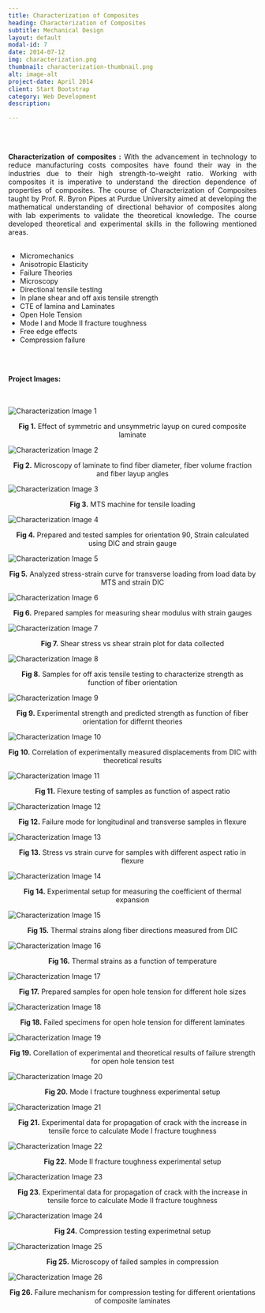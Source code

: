 ```yaml
---
title: Characterization of Composites
heading: Characterization of Composites
subtitle: Mechanical Design
layout: default
modal-id: 7
date: 2014-07-12
img: characterization.png
thumbnail: characterization-thumbnail.png
alt: image-alt
project-date: April 2014
client: Start Bootstrap
category: Web Development
description: 

---
```

<br>
<br>
<div style="text-align: justify">

<b>Characterization of composites :</b>  With the advancement in technology to reduce manufacturing costs composites have found their way in the industries due to their high strength-to-weight ratio. Working with composites it is imperative to understand the direction dependence of properties of composites. The course of Characterization of Composites taught by Prof. R. Byron Pipes at Purdue University aimed at developing the mathematical understanding of directional behavior of composites along with lab experiments to validate the theoretical knowledge. The course developed theoretical and experimental skills in the following mentioned areas.
<br>
<br>
 <ul>
  <li>Micromechanics</li>
  <li>Anisotropic Elasticity</li>
  <li>Failure Theories</li>
  <li>Microscopy</li>
  <li>Directional tensile testing</li>
  <li>In plane shear and off axis tensile strength</li>
  <li>CTE of lamina and Laminates</li>
  <li>Open Hole Tension</li>
  <li>Mode I and Mode II fracture toughness</li>
  <li>Free edge effects</li>
  <li>Compression failure</li>
</ul> 


<br>
<br>

<b>Project Images:</b>
<br>
<br>
<br>
<div class="row">
<div class="col-md-6 col-md-offset-3">
<img src="img/portfolio/characterization/1.png" class="img-responsive img-centered" alt="Characterization Image 1">
<p class="text-muted" align = "center"><b> Fig 1.</b> Effect of symmetric and unsymmetric layup on cured composite laminate</p>

<img src="img/portfolio/characterization/2.png" class="img-responsive img-centered" alt="Characterization Image 2">
<p class="text-muted" align = "center"><b> Fig 2.</b> Microscopy of laminate to find fiber diameter, fiber volume fraction and fiber layup angles</p>

<img src="img/portfolio/characterization/3.png" class="img-responsive img-centered" alt="Characterization Image 3">
<p class="text-muted" align = "center"><b> Fig 3.</b> MTS machine for tensile loading</p>

<img src="img/portfolio/characterization/4.png" class="img-responsive img-centered" alt="Characterization Image 4">
<p class="text-muted" align = "center"><b> Fig 4.</b> Prepared and tested samples for orientation 90, Strain calculated using DIC and strain gauge</p>

<img src="img/portfolio/characterization/5.png" class="img-responsive img-centered" alt="Characterization Image 5">
<p class="text-muted" align = "center"><b> Fig 5.</b> Analyzed stress-strain curve for transverse loading from load data by MTS and strain DIC</p>

<img src="img/portfolio/characterization/6.png" class="img-responsive img-centered" alt="Characterization Image 6">
<p class="text-muted" align = "center"><b> Fig 6.</b> Prepared samples for measuring shear modulus with strain gauges </p>

<img src="img/portfolio/characterization/7.png" class="img-responsive img-centered" alt="Characterization Image 7">
<p class="text-muted" align = "center"><b> Fig 7.</b> Shear stress vs shear strain plot for data collected </p>

<img src="img/portfolio/characterization/8.png" class="img-responsive img-centered" alt="Characterization Image 8">
<p class="text-muted" align = "center"><b> Fig 8.</b> Samples for off axis tensile testing to characterize strength as function of fiber orientation </p>

<img src="img/portfolio/characterization/9.png" class="img-responsive img-centered" alt="Characterization Image 9">
<p class="text-muted" align = "center"><b> Fig 9.</b> Experimental strength and predicted strength as function of fiber orientation for differnt theories </p>

<img src="img/portfolio/characterization/10.png" class="img-responsive img-centered" alt="Characterization Image 10">
<p class="text-muted" align = "center"><b> Fig 10.</b> Correlation of experimentally measured displacements from DIC with theoretical results</p>

<img src="img/portfolio/characterization/11.png" class="img-responsive img-centered" alt="Characterization Image 11">
<p class="text-muted" align = "center"><b> Fig 11.</b> Flexure testing of samples as function of aspect ratio</p>

<img src="img/portfolio/characterization/12.png" class="img-responsive img-centered" alt="Characterization Image 12">
<p class="text-muted" align = "center"><b> Fig 12.</b> Failure mode for longitudinal and transverse samples in flexure </p>

<img src="img/portfolio/characterization/13.png" class="img-responsive img-centered" alt="Characterization Image 13">
<p class="text-muted" align = "center"><b> Fig 13.</b> Stress vs strain curve for samples with different aspect ratio in flexure </p>

<img src="img/portfolio/characterization/14.png" class="img-responsive img-centered" alt="Characterization Image 14">
<p class="text-muted" align = "center"><b> Fig 14.</b> Experimental setup for measuring the coefficient of thermal expansion </p>

<img src="img/portfolio/characterization/15.png" class="img-responsive img-centered" alt="Characterization Image 15">
<p class="text-muted" align = "center"><b> Fig 15.</b> Thermal strains along fiber directions measured from DIC </p>

<img src="img/portfolio/characterization/16.png" class="img-responsive img-centered" alt="Characterization Image 16">
<p class="text-muted" align = "center"><b> Fig 16.</b> Thermal strains as a function of temperature</p>

<img src="img/portfolio/characterization/17.png" class="img-responsive img-centered" alt="Characterization Image 17">
<p class="text-muted" align = "center"><b> Fig 17.</b> Prepared samples for open hole tension for different hole sizes</p>

<img src="img/portfolio/characterization/18.png" class="img-responsive img-centered" alt="Characterization Image 18">
<p class="text-muted" align = "center"><b> Fig 18.</b> Failed specimens for open hole tension for different laminates</p>

<img src="img/portfolio/characterization/19.png" class="img-responsive img-centered" alt="Characterization Image 19">
<p class="text-muted" align = "center"><b> Fig 19.</b> Corellation of experimental and theoretical results of failure strength for open hole tension test </p>

<img src="img/portfolio/characterization/20.png" class="img-responsive img-centered" alt="Characterization Image 20">
<p class="text-muted" align = "center"><b> Fig 20.</b> Mode I fracture toughness experimental setup</p>

<img src="img/portfolio/characterization/21.png" class="img-responsive img-centered" alt="Characterization Image 21">
<p class="text-muted" align = "center"><b> Fig 21.</b> Experimental data for propagation of crack with the increase in tensile force to calculate Mode I fracture toughness</p>

<img src="img/portfolio/characterization/22.png" class="img-responsive img-centered" alt="Characterization Image 22">
<p class="text-muted" align = "center"><b> Fig 22.</b> Mode II fracture toughness experimental setup </p>

<img src="img/portfolio/characterization/23.png" class="img-responsive img-centered" alt="Characterization Image 23">
<p class="text-muted" align = "center"><b> Fig 23.</b> Experimental data for propagation of crack with the increase in tensile force to calculate Mode II fracture toughness</p>

<img src="img/portfolio/characterization/24.png" class="img-responsive img-centered" alt="Characterization Image 24">
<p class="text-muted" align = "center"><b> Fig 24.</b> Compression testing experimetnal setup</p>

<img src="img/portfolio/characterization/25.png" class="img-responsive img-centered" alt="Characterization Image 25">
<p class="text-muted" align = "center"><b> Fig 25.</b> Microscopy of failed samples in compression</p>

<img src="img/portfolio/characterization/26.png" class="img-responsive img-centered" alt="Characterization Image 26">
<p class="text-muted" align = "center"><b> Fig 26.</b> Failure mechanism for compression testing for different orientations of composite laminates</p>
</div>



</div>
</div>

